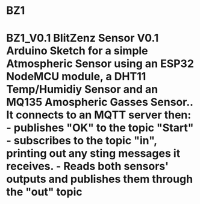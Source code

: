 # BZ1
 # BZ1_V0.1  <h>BlitZenz Sensor V0.1</h>  Arduino Sketch for a simple Atmospheric Sensor using an ESP32 NodeMCU module, a DHT11 Temp/Humidiy Sensor and an MQ135 Amospheric Gasses Sensor..  It connects to an MQTT server then:   - publishes "OK" to the topic "Start"   - subscribes to the topic "in", printing out any sting messages     it receives.   - Reads both sensors' outputs and publishes them through the "out" topic
